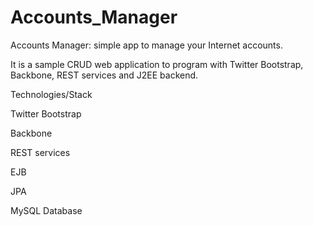 Accounts_Manager
================

Accounts Manager: simple app to manage your Internet accounts.

It is a sample CRUD web application to program with Twitter Bootstrap, Backbone, REST services and J2EE backend.

Technologies/Stack

Twitter Bootstrap

Backbone

REST services

EJB

JPA

MySQL Database

